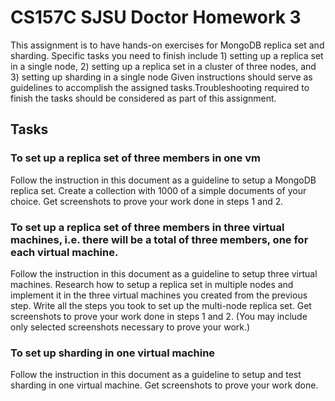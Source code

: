 # CS157C SJSU Doctor Homework 3


This assignment is to have hands-on exercises for MongoDB replica set and sharding. Specific tasks you need to finish include 1) setting up a replica set in a single node, 2) setting up a replica set in a cluster of three nodes, and 3) setting up sharding in a single node
Given instructions should serve as guidelines to accomplish the assigned tasks.Troubleshooting required to finish the tasks should be considered as part of this assignment.
## Tasks
### To set up a replica set of three members in one vm
Follow the instruction in this document as a guideline to setup a MongoDB replica set.
Create a collection with 1000 of a simple documents of your choice.
Get screenshots to prove your work done in steps 1 and 2.
### To set up a replica set of three members in three virtual machines, i.e. there will be a total of three members, one for each virtual machine.
Follow the instruction in this document as a guideline to setup three virtual machines.
Research how to setup a replica set in multiple nodes and implement it in the three virtual machines you created from the previous step.
Write all the steps you took to set up the multi-node replica set.
Get screenshots to prove your work done in steps 1 and 2. (You may include only selected screenshots necessary to prove your work.)
### To set up sharding in one virtual machine
Follow the instruction in this document as a guideline to setup and test sharding in one virtual machine.
Get screenshots to prove your work done.
